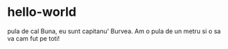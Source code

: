 # hello-world
pula de cal
 Buna, eu sunt capitanu' Burvea. Am o pula de un metru si o sa va cam fut pe toti!
